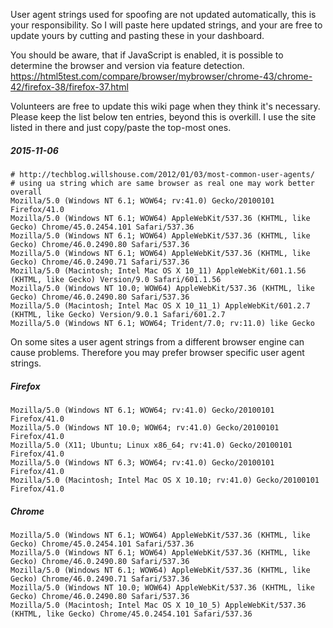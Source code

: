 User agent strings used for spoofing are not updated automatically, this is your responsibility. So I will paste here updated strings, and your are free to update yours by cutting and pasting these in your dashboard.

You should be aware, that if JavaScript is enabled, it is possible to determine the browser and version via feature detection.
https://html5test.com/compare/browser/mybrowser/chrome-43/chrome-42/firefox-38/firefox-37.html

Volunteers are free to update this wiki page when they think it's necessary. Please keep the list below ten entries, beyond this is overkill. I use the site listed in there and just copy/paste the top-most ones.

##### 2015-11-06

    # http://techblog.willshouse.com/2012/01/03/most-common-user-agents/
    # using ua string which are same browser as real one may work better overall
    Mozilla/5.0 (Windows NT 6.1; WOW64; rv:41.0) Gecko/20100101 Firefox/41.0
    Mozilla/5.0 (Windows NT 6.1; WOW64) AppleWebKit/537.36 (KHTML, like Gecko) Chrome/45.0.2454.101 Safari/537.36
    Mozilla/5.0 (Windows NT 6.1; WOW64) AppleWebKit/537.36 (KHTML, like Gecko) Chrome/46.0.2490.80 Safari/537.36
    Mozilla/5.0 (Windows NT 6.1; WOW64) AppleWebKit/537.36 (KHTML, like Gecko) Chrome/46.0.2490.71 Safari/537.36
    Mozilla/5.0 (Macintosh; Intel Mac OS X 10_11) AppleWebKit/601.1.56 (KHTML, like Gecko) Version/9.0 Safari/601.1.56
    Mozilla/5.0 (Windows NT 10.0; WOW64) AppleWebKit/537.36 (KHTML, like Gecko) Chrome/46.0.2490.80 Safari/537.36
    Mozilla/5.0 (Macintosh; Intel Mac OS X 10_11_1) AppleWebKit/601.2.7 (KHTML, like Gecko) Version/9.0.1 Safari/601.2.7
    Mozilla/5.0 (Windows NT 6.1; WOW64; Trident/7.0; rv:11.0) like Gecko

On some sites a user agent strings from a different browser engine can cause problems. Therefore you may prefer browser specific user agent strings.

##### Firefox

    Mozilla/5.0 (Windows NT 6.1; WOW64; rv:41.0) Gecko/20100101 Firefox/41.0
    Mozilla/5.0 (Windows NT 10.0; WOW64; rv:41.0) Gecko/20100101 Firefox/41.0
    Mozilla/5.0 (X11; Ubuntu; Linux x86_64; rv:41.0) Gecko/20100101 Firefox/41.0
    Mozilla/5.0 (Windows NT 6.3; WOW64; rv:41.0) Gecko/20100101 Firefox/41.0
    Mozilla/5.0 (Macintosh; Intel Mac OS X 10.10; rv:41.0) Gecko/20100101 Firefox/41.0

##### Chrome

    Mozilla/5.0 (Windows NT 6.1; WOW64) AppleWebKit/537.36 (KHTML, like Gecko) Chrome/45.0.2454.101 Safari/537.36
    Mozilla/5.0 (Windows NT 6.1; WOW64) AppleWebKit/537.36 (KHTML, like Gecko) Chrome/46.0.2490.80 Safari/537.36
    Mozilla/5.0 (Windows NT 6.1; WOW64) AppleWebKit/537.36 (KHTML, like Gecko) Chrome/46.0.2490.71 Safari/537.36
    Mozilla/5.0 (Windows NT 10.0; WOW64) AppleWebKit/537.36 (KHTML, like Gecko) Chrome/46.0.2490.80 Safari/537.36
    Mozilla/5.0 (Macintosh; Intel Mac OS X 10_10_5) AppleWebKit/537.36 (KHTML, like Gecko) Chrome/45.0.2454.101 Safari/537.36
